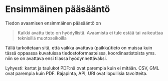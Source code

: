 # Ensimmäinen pääsääntö

Tiedon avaamisen ensimmäinen pääsääntö on 

> Kaikki avattu tieto on hyödyllistä. Avaamista ei tule estää tai vaikeuttaa teknisillä muotoseikoilla

Tällä tarkoitetaan sitä, että vaikka avattava (paikka)tieto on muissa kuin tässä oppaassa kuvatuissa tiedostoformaateissa, koordinaatistoista yms. niin se on avattava ensi tilassa hyödynnettäväksi. 

Lyhyesti: kartat ja taulukot PDF:nä ovat parempia kuin ei mitään. CSV, GML ovat parempia kuin PDF. Rajapinta, API, URI ovat lopullisia tavoitteita.




